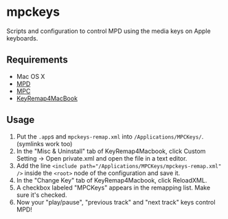 # mpckeys

Scripts and configuration to control MPD using the media keys on Apple keyboards.

## Requirements

- Mac OS X
- [MPD](http://mpd.wikia.com/)
- [MPC](???)
- [KeyRemap4MacBook](https://pqrs.org/macosx/keyremap4macbook/)

## Usage

1. Put the `.app`s and `mpckeys-remap.xml` into `/Applications/MPCKeys/`. (symlinks work too)
2. In the "Misc & Uninstall" tab of KeyRemap4Macbook, click Custom Setting → Open private.xml and open the file in a text editor.
3. Add the line `<include path="/Applications/MPCKeys/mpckeys-remap.xml" />` inside the `<root>` node of the configuration and save it.
4. In the "Change Key" tab of KeyRemap4Macbook, click ReloadXML.
5. A checkbox labeled "MPCKeys" appears in the remapping list. Make sure it's checked.
6. Now your "play/pause", "previous track" and "next track" keys control MPD!